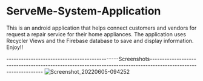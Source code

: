 # ServeMe-System-Application
This is an android application that helps connect customers and vendors for request a repair service for their home appliances. The application uses Recycler Views and the Firebase database to save and display information.
Enjoy!!

----------------------------------------------Screenshots----------------------------------------------------------------------------------------------------------------
![Screenshot_20220605-094252](https://user-images.githubusercontent.com/83175234/172034989-56608114-70be-489e-b68c-d390f98c451c.jpg)
